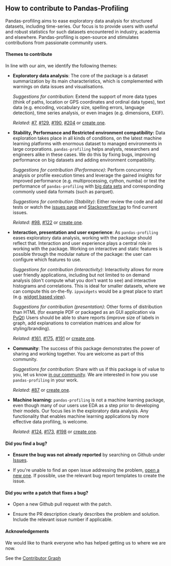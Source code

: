 ## How to contribute to Pandas-Profiling

Pandas-profiling aims to ease exploratory data analysis for structured datasets, including time-series.
Our focus is to provide users with useful and robust statistics for such datasets encountered in industry, academia and elsewhere.
Pandas-profiling is open-source and stimulates contributions from passionate community users.

#### Themes to contribute

In line with our aim, we identify the following themes:

- **Exploratory data analysis**:
  The core of the package is a dataset summarization by its main characteristics, which is complemented with warnings on data issues and visualisations.

  _Suggestions for contribution_:
  Extend the support of more data types (think of paths, location or GPS coordinates and ordinal data types),
  text data (e.g. encoding, vocabulary size, spelling errors, language detection),
  time series analysis,
  or even images (e.g. dimensions, EXIF).

  _Related_: [#7][i7], [#129][i129], [#190][i190], [#204][i204] or [create one](https://github.com/ydataai/ydata-profiling/issues/new/choose).

- **Stability, Performance and Restricted environment compatibility:**
  Data exploration takes place in all kinds of conditions, on the latest machine learning platforms with enormous dataset to managed environments in large corporations.
  `pandas-profiling` helps analysts, researchers and engineers alike in these cases.
  We do this by fixing bugs, improving performance on big datasets and adding environment compatibility.

  _Suggestions for contribution (Performance)_:
  Perform concurrency analysis or profile execution times and leverage the gained insights for improved performance (e.g. multiprocessing, cython, numba) or test the performance of `pandas-profiling` with [big data sets](https://www.stats.govt.nz/large-datasets/csv-files-for-download/) and corresponding commonly used data formats (such as parquet).

  _Suggestions for contribution (Stability)_:
  Either review the code and add tests or watch the [issues page](https://github.com/ydataai/ydata-profiling/issues) and [Stackoverflow tag](https://stackoverflow.com/questions/tagged/pandas-profiling) to find current issues.

  _Related_: [#98][i98], [#122][i122] or [create one](https://github.com/ydataai/ydata-profiling/issues/new/choose).

- **Interaction, presentation and user experience**:
  As `pandas-profiling` eases exploratory data analysis, working with the package should reflect that.
  Interaction and user experience plays a central role in working with the package.
  Working on interactive and static features is possible through the modular nature of the package: the user can configure which features to use.

  _Suggestions for contribution (interactivity)_:
  Interactivity allows for more user friendly applications, including but not limited to on demand analysis (don't compute what you don't want to see) and interactive histograms and correlations.
  This is ideal for smaller datasets, where we can compute this on-the-fly.
  `ipywidgets` would be a great place to start (e.g. [widget based view](https://ipywidgets.readthedocs.io/en/stable/examples/Widget%20List.html)).

  _Suggestions for contribution (presentation)_:
  Other forms of distribution than HTML (for example PDF or packaged as an GUI application via [PyQt](https://riverbankcomputing.com/software/pyqt/intro))
  Users should be able to share reports (improve size of labels in graph, add explanations to correlation matrices and allow for styling/branding).

  _Related_: [#161][i161], [#175][i175], [#191][i191] or [create one](https://github.com/ydataai/ydata-profiling/issues/new/choose).

- **Community**:
  The success of this package demonstrates the power of sharing and working together.
  You are welcome as part of this community.

  _Suggestions for contribution_:
  Share with us if this package is of value to you, let us know [in our community](https://discord.com/invite/mw7xjJ7b7s).
  We are interested in how you use `pandas-profiling` in your work.

  _Related_: [#87][i87] or [create one](https://github.com/ydataai/ydata-profiling/issues/new/choose).

- **Machine learning:**
  `pandas-profiling` is not a machine learning package, even though many of our users use EDA as a step prior to developing their models.
  Our focus lies in the exploratory data analysis.
  Any functionality that enables machine learning applications by more effective data profiling, is welcome.

  _Related_: [#124][i124], [#173][i173], [#198][i198] or [create one](https://github.com/ydataai/ydata-profiling/issues/new/choose).

#### **Did you find a bug?**

- **Ensure the bug was not already reported** by searching on Github under [Issues](https://github.com/ydataai/ydata-profiling/issues).

- If you're unable to find an open issue addressing the problem, [open a new one](https://github.com/ydataai/ydata-profiling/issues/new/choose).
  If possible, use the relevant bug report templates to create the issue.

#### **Did you write a patch that fixes a bug?**

- Open a new Github pull request with the patch.

- Ensure the PR description clearly describes the problem and solution.
  Include the relevant issue number if applicable.

#### Acknowledgements

We would like to thank everyone who has helped getting us to where we are now.

See the [Contributor Graph](https://github.com/ydataai/ydata-profiling/graphs/contributors)

[i7]: https://github.com/ydataai/ydata-profiling/issues/7
[i129]: https://github.com/ydataai/ydata-profiling/issues/129
[i190]: https://github.com/ydataai/ydata-profiling/issues/190
[i204]: https://github.com/ydataai/ydata-profiling/issues/204
[i98]: https://github.com/ydataai/ydata-profiling/issues/98
[i122]: https://github.com/ydataai/ydata-profiling/issues/122
[i124]: https://github.com/ydataai/ydata-profiling/issues/24
[i173]: https://github.com/ydataai/ydata-profiling/issues/173
[i198]: https://github.com/ydataai/ydata-profiling/issues/198
[i87]: https://github.com/ydataai/ydata-profiling/issues/87
[i161]: https://github.com/ydataai/ydata-profiling/issues/161
[i175]: https://github.com/ydataai/ydata-profiling/issues/175
[i191]: https://github.com/ydataai/ydata-profiling/issues/191
